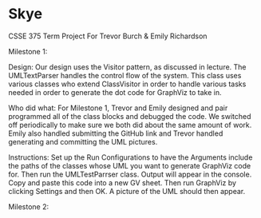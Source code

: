 # Skye
CSSE 375 Term Project For Trevor Burch &amp; Emily Richardson

Milestone 1:

Design: 
	Our design uses the Visitor pattern, as discussed in lecture. The UMLTextParser handles the control flow of the system. This class uses various classes who extend ClassVisitor in order to handle various tasks needed in order to generate the dot code for GraphViz to take in.
	
Who did what:
	For Milestone 1, Trevor and Emily designed and pair programmed all of the class blocks and debugged the code. We switched off periodically to make sure we both did about the same amount of work. Emily also handled submitting the GitHub link and Trevor handled generating and committing the UML pictures.


Instructions:
	Set up the Run Configurations to have the Arguments include the paths of the classes whose UML you want to generate GraphViz code for. Then run the UMLTestParrser class. Output will appear in the console. Copy and paste this code into a new GV sheet. Then run GraphViz by clicking Settings and then OK. A picture of the UML should then appear.
	
Milestone 2:

